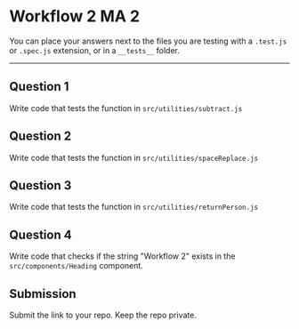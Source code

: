 # Workflow 2 MA 2

You can place your answers next to the files you are testing with a `.test.js` or `.spec.js` extension, or in a `__tests__` folder.

---

## Question 1

Write code that tests the function in `src/utilities/subtract.js`

## Question 2

Write code that tests the function in `src/utilities/spaceReplace.js`

## Question 3

Write code that tests the function in `src/utilities/returnPerson.js`

## Question 4

Write code that checks if the string "Workflow 2" exists in the `src/components/Heading` component.

## Submission

Submit the link to your repo. Keep the repo private.
